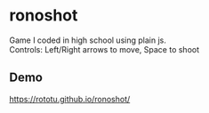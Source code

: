# ronoshot
Game I coded in high school using plain js.  
Controls: Left/Right arrows to move, Space to shoot

## Demo

https://rototu.github.io/ronoshot/
